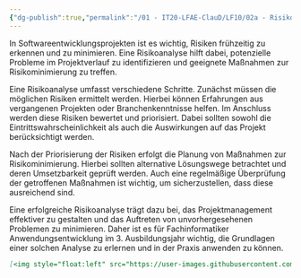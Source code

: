 ```yaml
---
{"dg-publish":true,"permalink":"/01 - IT20-LFAE-ClauD/LF10/02a - Risikoanalyse/"}
---
```



In Softwareentwicklungsprojekten ist es wichtig, Risiken frühzeitig zu erkennen und zu minimieren. Eine Risikoanalyse hilft dabei, potenzielle Probleme im Projektverlauf zu identifizieren und geeignete Maßnahmen zur Risikominimierung zu treffen.

Eine Risikoanalyse umfasst verschiedene Schritte. Zunächst müssen die möglichen Risiken ermittelt werden. Hierbei können Erfahrungen aus vergangenen Projekten oder Branchenkenntnisse helfen. Im Anschluss werden diese Risiken bewertet und priorisiert. Dabei sollten sowohl die Eintrittswahrscheinlichkeit als auch die Auswirkungen auf das Projekt berücksichtigt werden.

Nach der Priorisierung der Risiken erfolgt die Planung von Maßnahmen zur Risikominimierung. Hierbei sollten alternative Lösungswege betrachtet und deren Umsetzbarkeit geprüft werden. Auch eine regelmäßige Überprüfung der getroffenen Maßnahmen ist wichtig, um sicherzustellen, dass diese ausreichend sind.

Eine erfolgreiche Risikoanalyse trägt dazu bei, das Projektmanagement effektiver zu gestalten und das Auftreten von unvorhergesehenen Problemen zu minimieren. Daher ist es für Fachinformatiker Anwendungsentwicklung im 3. Ausbildungsjahr wichtig, die Grundlagen einer solchen Analyse zu erlernen und in der Praxis anwenden zu können.

```markdown
[<img style="float:left" src="https://user-images.githubusercontent.com/14358394/115450238-f39e8100-a21b-11eb-89d0-fa4b82cdbce8.png" width="200">](https://ko-fi.com/oleeskild)
```
